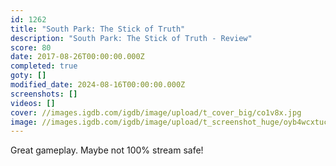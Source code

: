 ```yaml
---
id: 1262
title: "South Park: The Stick of Truth"
description: "South Park: The Stick of Truth - Review"
score: 80
date: 2017-08-26T00:00:00.000Z
completed: true
goty: []
modified_date: 2024-08-16T00:00:00.000Z
screenshots: []
videos: []
cover: //images.igdb.com/igdb/image/upload/t_cover_big/co1v8x.jpg
image: //images.igdb.com/igdb/image/upload/t_screenshot_huge/oyb4wcxtuc5egvqyw7u9.jpg
---
```

Great gameplay. Maybe not 100% stream safe!
